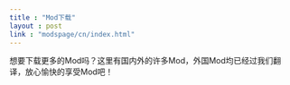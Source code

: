 ```yaml
---
title : "Mod下载"
layout : post
link : "modspage/cn/index.html"
---
```

想要下载更多的Mod吗？这里有国内外的许多Mod，外国Mod均已经过我们翻译，放心愉快的享受Mod吧！